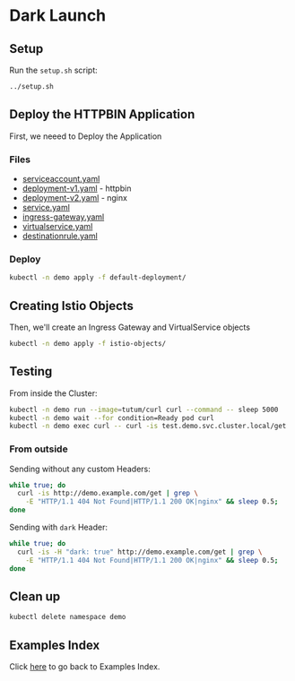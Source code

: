 # Dark Launch

## Setup

Run the ```setup.sh``` script:

```bash
../setup.sh
```

## Deploy the HTTPBIN Application

First, we neeed to Deploy the Application

### Files

- [serviceaccount.yaml](default-deployment/serviceaccount.yaml)
- [deployment-v1.yaml](default-deployment/deployment-v1.yaml) - httpbin
- [deployment-v2.yaml](default-deployment/deployment-v2.yaml) - nginx
- [service.yaml](default-deployment/service.yaml)
- [ingress-gateway.yaml](istio-objects/ingress-gateway.yaml)
- [virtualservice.yaml](istio-objects/virtualservice.yaml)
- [destinationrule.yaml](istio-objects/destinationrule.yaml)

### Deploy

```bash
kubectl -n demo apply -f default-deployment/
```

## Creating Istio Objects

Then, we'll create an Ingress Gateway and VirtualService objects

```bash
kubectl -n demo apply -f istio-objects/
```

## Testing

From inside the Cluster:

```bash
kubectl -n demo run --image=tutum/curl curl --command -- sleep 5000
kubectl -n demo wait --for condition=Ready pod curl
kubectl -n demo exec curl -- curl -is test.demo.svc.cluster.local/get | head -1 
```

### From outside

Sending without any custom Headers:

```bash
while true; do
  curl -is http://demo.example.com/get | grep \
    -E "HTTP/1.1 404 Not Found|HTTP/1.1 200 OK|nginx" && sleep 0.5; 
done
```

Sending with ```dark``` Header:

```bash
while true; do
  curl -is -H "dark: true" http://demo.example.com/get | grep \
    -E "HTTP/1.1 404 Not Found|HTTP/1.1 200 OK|nginx" && sleep 0.5; 
done
```

## Clean up

```bash
kubectl delete namespace demo
```

## Examples Index

Click [here](../README.md) to go back to Examples Index.
